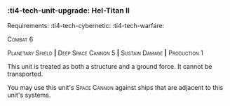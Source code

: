 ### :ti4-tech-unit-upgrade: **Hel-Titan II**

Requirements: :ti4-tech-cybernetic: :ti4-tech-warfare:

<span style="font-variant:small-caps;">Combat 6</span>

<span style="font-variant:small-caps;">Planetary Shield</span> __|__ <span style="font-variant:small-caps;">Deep Space Cannon</span> 5 __|__ <span style="font-variant:small-caps;">Sustain Damage</span> __|__ <span style="font-variant:small-caps;">Production</span> 1

This unit is treated as both a structure and a ground force.
It cannot be transported.

You may use this unit's <span style="font-variant:small-caps;">Space Cannon</span> against ships that are adjacent to this unit's systems.
